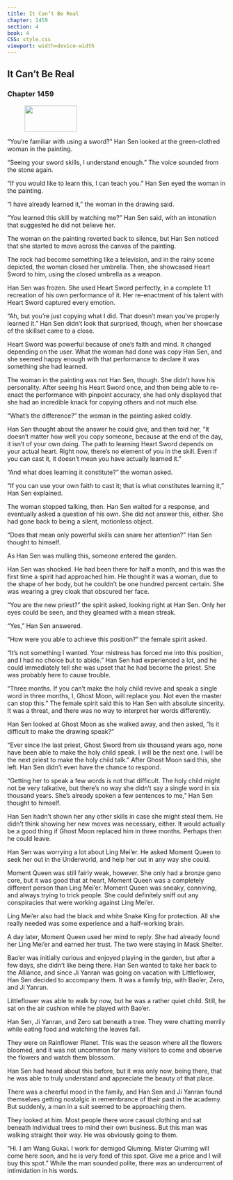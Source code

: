 ```yaml
---
title: It Can’t Be Real
chapter: 1459
section: 4
book: 4
CSS: style.css
viewport: width=device-width
---
```


## It Can’t Be Real

### Chapter 1459

<figure>
	<img src="../Images/gem.gif" alt="" id="gem" width="120" height="60" />
</figure>

“You’re familiar with using a sword?” Han Sen looked at the green-clothed woman in the painting.

“Seeing your sword skills, I understand enough.” The voice sounded from the stone again.

“If you would like to learn this, I can teach you.” Han Sen eyed the woman in the painting.

“I have already learned it,” the woman in the drawing said.

“You learned this skill by watching me?” Han Sen said, with an intonation that suggested he did not believe her.

The woman on the painting reverted back to silence, but Han Sen noticed that she started to move across the canvas of the painting.

The rock had become something like a television, and in the rainy scene depicted, the woman closed her umbrella. Then, she showcased Heart Sword to him, using the closed umbrella as a weapon.

Han Sen was frozen. She used Heart Sword perfectly, in a complete 1:1 recreation of his own performance of it. Her re-enactment of his talent with Heart Sword captured every emotion.

“Ah, but you’re just copying what I did. That doesn’t mean you’ve properly learned it.” Han Sen didn’t look that surprised, though, when her showcase of the skillset came to a close.

Heart Sword was powerful because of one’s faith and mind. It changed depending on the user. What the woman had done was copy Han Sen, and she seemed happy enough with that performance to declare it was something she had learned.

The woman in the painting was not Han Sen, though. She didn’t have his personality. After seeing his Heart Sword once, and then being able to re-enact the performance with pinpoint accuracy, she had only displayed that she had an incredible knack for copying others and not much else.

“What’s the difference?” the woman in the painting asked coldly.

Han Sen thought about the answer he could give, and then told her, “It doesn’t matter how well you copy someone, because at the end of the day, it isn’t of your own doing. The path to learning Heart Sword depends on your actual heart. Right now, there’s no element of you in the skill. Even if you can cast it, it doesn’t mean you have actually learned it.”

“And what does learning it constitute?” the woman asked.

“If you can use your own faith to cast it; that is what constitutes learning it,” Han Sen explained.

The woman stopped talking, then. Han Sen waited for a response, and eventually asked a question of his own. She did not answer this, either. She had gone back to being a silent, motionless object.

“Does that mean only powerful skills can snare her attention?” Han Sen thought to himself.

As Han Sen was mulling this, someone entered the garden.

Han Sen was shocked. He had been there for half a month, and this was the first time a spirit had approached him. He thought it was a woman, due to the shape of her body, but he couldn’t be one hundred percent certain. She was wearing a grey cloak that obscured her face.

“You are the new priest?” the spirit asked, looking right at Han Sen. Only her eyes could be seen, and they gleamed with a mean streak.

“Yes,” Han Sen answered.

“How were you able to achieve this position?” the female spirit asked.

“It’s not something I wanted. Your mistress has forced me into this position, and I had no choice but to abide.” Han Sen had experienced a lot, and he could immediately tell she was upset that he had become the priest. She was probably here to cause trouble.

“Three months. If you can’t make the holy child revive and speak a single word in three months, I, Ghost Moon, will replace you. Not even the master can stop this.” The female spirit said this to Han Sen with absolute sincerity. It was a threat, and there was no way to interpret her words differently.

Han Sen looked at Ghost Moon as she walked away, and then asked, “Is it difficult to make the drawing speak?”

“Ever since the last priest, Ghost Sword from six thousand years ago, none have been able to make the holy child speak. I will be the next one. I will be the next priest to make the holy child talk.” After Ghost Moon said this, she left. Han Sen didn’t even have the chance to respond.

“Getting her to speak a few words is not that difficult. The holy child might not be very talkative, but there’s no way she didn’t say a single word in six thousand years. She’s already spoken a few sentences to me,” Han Sen thought to himself.

Han Sen hadn’t shown her any other skills in case she might steal them. He didn’t think showing her new moves was necessary, either. It would actually be a good thing if Ghost Moon replaced him in three months. Perhaps then he could leave.

Han Sen was worrying a lot about Ling Mei’er. He asked Moment Queen to seek her out in the Underworld, and help her out in any way she could.

Moment Queen was still fairly weak, however. She only had a bronze geno core, but it was good that at heart, Moment Queen was a completely different person than Ling Mei’er. Moment Queen was sneaky, conniving, and always trying to trick people. She could definitely sniff out any conspiracies that were working against Ling Mei’er.

Ling Mei’er also had the black and white Snake King for protection. All she really needed was some experience and a half-working brain.

A day later, Moment Queen used her mind to reply. She had already found her Ling Mei’er and earned her trust. The two were staying in Mask Shelter.

Bao’er was initially curious and enjoyed playing in the garden, but after a few days, she didn’t like being there. Han Sen wanted to take her back to the Alliance, and since Ji Yanran was going on vacation with Littleflower, Han Sen decided to accompany them. It was a family trip, with Bao’er, Zero, and Ji Yanran.

Littleflower was able to walk by now, but he was a rather quiet child. Still, he sat on the air cushion while he played with Bao’er.

Han Sen, Ji Yanran, and Zero sat beneath a tree. They were chatting merrily while eating food and watching the leaves fall.

They were on Rainflower Planet. This was the season where all the flowers bloomed, and it was not uncommon for many visitors to come and observe the flowers and watch them blossom.

Han Sen had heard about this before, but it was only now, being there, that he was able to truly understand and appreciate the beauty of that place.

There was a cheerful mood in the family, and Han Sen and Ji Yanran found themselves getting nostalgic in remembrance of their past in the academy. But suddenly, a man in a suit seemed to be approaching them.

They looked at him. Most people there wore casual clothing and sat beneath individual trees to mind their own business. But this man was walking straight their way. He was obviously going to them.

“Hi. I am Wang Gukai. I work for demigod Qiuming. Mister Qiuming will come here soon, and he is very fond of this spot. Give me a price and I will buy this spot.” While the man sounded polite, there was an undercurrent of intimidation in his words.